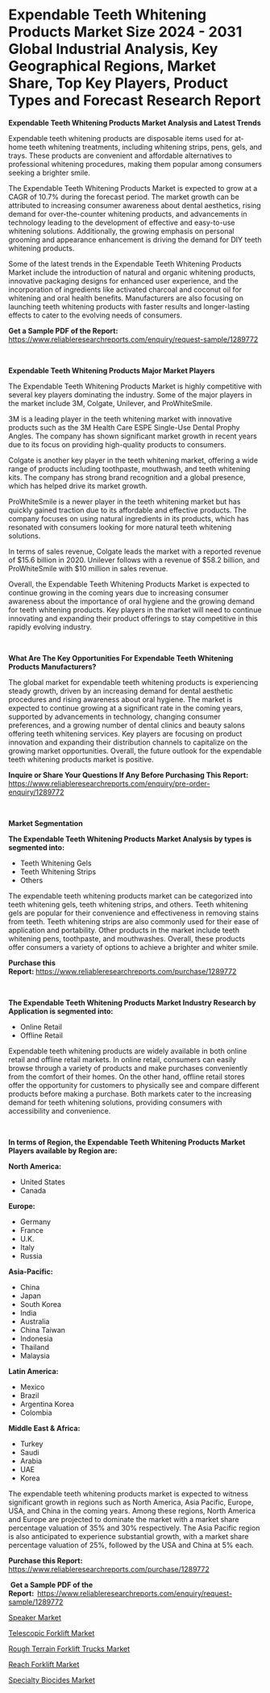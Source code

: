 <p><h1>Expendable Teeth Whitening Products Market Size 2024 - 2031 Global Industrial Analysis, Key Geographical Regions, Market Share, Top Key Players, Product Types and Forecast Research Report</h1></p><p><strong>Expendable Teeth Whitening Products Market Analysis and Latest Trends</strong></p>
<p><p>Expendable teeth whitening products are disposable items used for at-home teeth whitening treatments, including whitening strips, pens, gels, and trays. These products are convenient and affordable alternatives to professional whitening procedures, making them popular among consumers seeking a brighter smile.</p><p>The Expendable Teeth Whitening Products Market is expected to grow at a CAGR of 10.7% during the forecast period. The market growth can be attributed to increasing consumer awareness about dental aesthetics, rising demand for over-the-counter whitening products, and advancements in technology leading to the development of effective and easy-to-use whitening solutions. Additionally, the growing emphasis on personal grooming and appearance enhancement is driving the demand for DIY teeth whitening products.</p><p>Some of the latest trends in the Expendable Teeth Whitening Products Market include the introduction of natural and organic whitening products, innovative packaging designs for enhanced user experience, and the incorporation of ingredients like activated charcoal and coconut oil for whitening and oral health benefits. Manufacturers are also focusing on launching teeth whitening products with faster results and longer-lasting effects to cater to the evolving needs of consumers.</p></p>
<p><strong>Get a Sample PDF of the Report:&nbsp;</strong> <a href="https://www.reliableresearchreports.com/enquiry/request-sample/1289772">https://www.reliableresearchreports.com/enquiry/request-sample/1289772</a></p>
<p>&nbsp;</p>
<p><strong>Expendable Teeth Whitening Products Major Market Players</strong></p>
<p><p>The Expendable Teeth Whitening Products Market is highly competitive with several key players dominating the industry. Some of the major players in the market include 3M, Colgate, Unilever, and ProWhiteSmile.</p><p>3M is a leading player in the teeth whitening market with innovative products such as the 3M Health Care ESPE Single-Use Dental Prophy Angles. The company has shown significant market growth in recent years due to its focus on providing high-quality products to consumers.</p><p>Colgate is another key player in the teeth whitening market, offering a wide range of products including toothpaste, mouthwash, and teeth whitening kits. The company has strong brand recognition and a global presence, which has helped drive its market growth.</p><p>ProWhiteSmile is a newer player in the teeth whitening market but has quickly gained traction due to its affordable and effective products. The company focuses on using natural ingredients in its products, which has resonated with consumers looking for more natural teeth whitening solutions.</p><p>In terms of sales revenue, Colgate leads the market with a reported revenue of $15.6 billion in 2020. Unilever follows with a revenue of $58.2 billion, and ProWhiteSmile with $10 million in sales revenue.</p><p>Overall, the Expendable Teeth Whitening Products Market is expected to continue growing in the coming years due to increasing consumer awareness about the importance of oral hygiene and the growing demand for teeth whitening products. Key players in the market will need to continue innovating and expanding their product offerings to stay competitive in this rapidly evolving industry.</p></p>
<p>&nbsp;</p>
<p><strong>What Are The Key Opportunities For Expendable Teeth Whitening Products Manufacturers?</strong></p>
<p><p>The global market for expendable teeth whitening products is experiencing steady growth, driven by an increasing demand for dental aesthetic procedures and rising awareness about oral hygiene. The market is expected to continue growing at a significant rate in the coming years, supported by advancements in technology, changing consumer preferences, and a growing number of dental clinics and beauty salons offering teeth whitening services. Key players are focusing on product innovation and expanding their distribution channels to capitalize on the growing market opportunities. Overall, the future outlook for the expendable teeth whitening products market is positive.</p></p>
<p><strong>Inquire or Share Your Questions If Any Before Purchasing This Report:</strong> <a href="https://www.reliableresearchreports.com/enquiry/pre-order-enquiry/1289772">https://www.reliableresearchreports.com/enquiry/pre-order-enquiry/1289772</a></p>
<p>&nbsp;</p>
<p><strong>Market Segmentation</strong></p>
<p><strong>The Expendable Teeth Whitening Products Market Analysis by types is segmented into:</strong></p>
<p><ul><li>Teeth Whitening Gels</li><li>Teeth Whitening Strips</li><li>Others</li></ul></p>
<p><p>The expendable teeth whitening products market can be categorized into teeth whitening gels, teeth whitening strips, and others. Teeth whitening gels are popular for their convenience and effectiveness in removing stains from teeth. Teeth whitening strips are also commonly used for their ease of application and portability. Other products in the market include teeth whitening pens, toothpaste, and mouthwashes. Overall, these products offer consumers a variety of options to achieve a brighter and whiter smile.</p></p>
<p><strong>Purchase this Report:&nbsp;</strong><a href="https://www.reliableresearchreports.com/purchase/1289772">https://www.reliableresearchreports.com/purchase/1289772</a></p>
<p>&nbsp;</p>
<p><strong>The Expendable Teeth Whitening Products Market Industry Research by Application is segmented into:</strong></p>
<p><ul><li>Online Retail</li><li>Offline Retail</li></ul></p>
<p><p>Expendable teeth whitening products are widely available in both online retail and offline retail markets. In online retail, consumers can easily browse through a variety of products and make purchases conveniently from the comfort of their homes. On the other hand, offline retail stores offer the opportunity for customers to physically see and compare different products before making a purchase. Both markets cater to the increasing demand for teeth whitening solutions, providing consumers with accessibility and convenience.</p></p>
<p>&nbsp;</p>
<p><strong>In terms of Region, the Expendable Teeth Whitening Products Market Players available by Region are:</strong></p>
<p>
    <p> <strong> North America: </strong>
        <ul>
            <li>United States</li>
            <li>Canada</li>
        </ul>
        </p> 
    <p> <strong> Europe: </strong>
        <ul>
            <li>Germany</li>
            <li>France</li>
            <li>U.K.</li>
            <li>Italy</li>
            <li>Russia</li>
        </ul>
        </p> 
    <p> <strong> Asia-Pacific: </strong>
        <ul>
            <li>China</li>
            <li>Japan</li>
            <li>South Korea</li>
            <li>India</li>
            <li>Australia</li>
            <li>China Taiwan</li>
            <li>Indonesia</li>
            <li>Thailand</li>
            <li>Malaysia</li>
        </ul>
        </p> 
    <p> <strong> Latin America: </strong>
        <ul>
            <li>Mexico</li>
            <li>Brazil</li>
            <li>Argentina Korea</li>
            <li>Colombia</li>
        </ul>
        </p> 
    <p> <strong> Middle East & Africa: </strong>
        <ul>
            <li>Turkey</li>
            <li>Saudi</li>
            <li>Arabia</li>
            <li>UAE</li>
            <li>Korea</li>
        </ul>
    </p>
    </p>
<p><p>The expendable teeth whitening products market is expected to witness significant growth in regions such as North America, Asia Pacific, Europe, USA, and China in the coming years. Among these regions, North America and Europe are projected to dominate the market with a market share percentage valuation of 35% and 30% respectively. The Asia Pacific region is also anticipated to experience substantial growth, with a market share percentage valuation of 25%, followed by the USA and China at 5% each.</p></p>
<p><strong>Purchase this Report: </strong><a href="https://www.reliableresearchreports.com/purchase/1289772">https://www.reliableresearchreports.com/purchase/1289772</a></p>
<p>&nbsp;<strong>Get a Sample PDF of the Report:&nbsp;&nbsp;</strong><a href="https://www.reliableresearchreports.com/enquiry/request-sample/1289772">https://www.reliableresearchreports.com/enquiry/request-sample/1289772</a></p>
<p><strong></strong></p>
<p><p><a href="https://view.publitas.com/reportprime-1/speaker-market-size-and-examines-its-market-scope-with-a-primary-focus-on-growth-opportunities-and-forecasted-trends-spanning-from-2024-to-2031/">Speaker Market</a></p><p><a href="https://summer-dogwood-3e9.notion.site/Telescopic-Forklift-Market-Research-Report-Provides-Critical-Insights-that-can-help-Shape-Business-D-55cd10837a2a49afb74e8510cf81133b">Telescopic Forklift Market</a></p><p><a href="https://forested-sushi-9b0.notion.site/Rough-Terrain-Forklift-Trucks-Market-Offer-Valuable-Insights-into-Market-Size-Market-Share-Market--d8add31384b747d798d992ac82e483f5">Rough Terrain Forklift Trucks Market</a></p><p><a href="https://lydian-appliance-61d.notion.site/Reach-Forklift-Market-Research-Report-Forecasted-for-Period-from-2024-2031-by-Market-Type-Market-033965bacd9b486bb6aa4e715243c157">Reach Forklift Market</a></p><p><a href="https://view.publitas.com/reportprime-1/specialty-biocides-market-size-growth-outlook-from-2024-to-2031-projecting-at-markets-trends-analysis-by-application-regional-outlook-and-revenue/">Specialty Biocides Market</a></p></p>